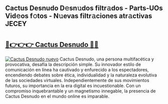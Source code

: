 ## Cactus Desnudo D𝚎sn𝚞dos filtr𝚊dos - Parts-UOs Vid𝚎os f𝚘tos - N𝚞evas filtr𝚊ciones atr𝚊ctivas JECEY

# <h2><a href="http://mb8e6d.tromn.icu/?c=Cactus+Desnudo">🔗👉👉👉 Cactus Desnudo 🔗🔗</a></h2>

[![Cactus Desnudo nuevo](https://i.imgur.com/pEAQMta.gif)](http://mb8e6d.tromn.icu/?c=Cactus+Desnudo)
Cactus Desnudo, una persona multifacética y provocativa, desafía la descripción simple. Su innovador estilo de comunicación en línea ha cautivado y enfurecido a los espectadores, encendiendo debates sobre ética, individualidad y la naturaleza evolutiva de las sociedades virtuales. Independientemente de sus movimientos futuros, su importancia en la era digital es incuestionable. Con un compromiso inquebrantable y un magnetismo innegable, la presencia de Cactus Desnudo en el mundo online es imparable.
